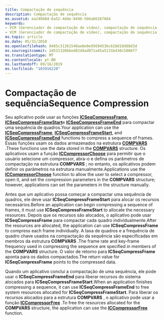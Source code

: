 ```yaml
---
title: Compactação de sequência
description: Compactação de sequência
ms.assetid: ea24088d-6a52-4d4e-8496-5b6a6616f684
keywords:
- VCM (Gerenciador de compactação de vídeo), compactação de sequência
- VCM (Gerenciador de compactação de vídeo), compactação de sequência
ms.topic: article
ms.date: 05/31/2018
ms.openlocfilehash: 8485c31361540ae0e0e9569453bc610d10d88d3d
ms.sourcegitcommit: 2d531328b6ed82d4ad971a45a5131b430c5866f7
ms.translationtype: MT
ms.contentlocale: pt-BR
ms.lasthandoff: 09/16/2019
ms.locfileid: "103916220"
---
```

# <a name="sequence-compression"></a><span data-ttu-id="7f43b-105">Compactação de sequência</span><span class="sxs-lookup"><span data-stu-id="7f43b-105">Sequence Compression</span></span>

<span data-ttu-id="7f43b-106">Seu aplicativo pode usar as funções [**ICSeqCompressFrame**](/windows/desktop/api/Vfw/nf-vfw-icseqcompressframe), [**ICSeqCompressFrameStart**](/windows/desktop/api/Vfw/nf-vfw-icseqcompressframestart)e [**ICSeqCompressFrameEnd**](/windows/desktop/api/Vfw/nf-vfw-icseqcompressframeend) para compactar uma sequência de quadros.</span><span class="sxs-lookup"><span data-stu-id="7f43b-106">Your application can use the [**ICSeqCompressFrame**](/windows/desktop/api/Vfw/nf-vfw-icseqcompressframe), [**ICSeqCompressFrameStart**](/windows/desktop/api/Vfw/nf-vfw-icseqcompressframestart), and [**ICSeqCompressFrameEnd**](/windows/desktop/api/Vfw/nf-vfw-icseqcompressframeend) functions to compress a sequence of frames.</span></span> <span data-ttu-id="7f43b-107">Essas funções usam os dados armazenados na estrutura [**COMPVARS**](/windows/desktop/api/Vfw/ns-vfw-compvars) .</span><span class="sxs-lookup"><span data-stu-id="7f43b-107">These functions use the data stored in the [**COMPVARS**](/windows/desktop/api/Vfw/ns-vfw-compvars) structure.</span></span> <span data-ttu-id="7f43b-108">Os aplicativos usam a função [**ICCompressorChoose**](/windows/desktop/api/Vfw/nf-vfw-iccompressorchoose) para permitir que o usuário selecione um compressor, abra-o e defina os parâmetros de compactação na estrutura **COMPVARS** ; no entanto, os aplicativos podem definir os parâmetros na estrutura manualmente.</span><span class="sxs-lookup"><span data-stu-id="7f43b-108">Applications use the [**ICCompressorChoose**](/windows/desktop/api/Vfw/nf-vfw-iccompressorchoose) function to allow the user to select a compressor, open it, and set the compression parameters in the **COMPVARS** structure; however, applications can set the parameters in the structure manually.</span></span>

<span data-ttu-id="7f43b-109">Antes que um aplicativo possa começar a compactar uma sequência de quadros, ele deve usar **ICSeqCompressFrameStart** para alocar os recursos necessários.</span><span class="sxs-lookup"><span data-stu-id="7f43b-109">Before an application can begin compressing a sequence of frames, it must use **ICSeqCompressFrameStart** to allocate the necessary resources.</span></span> <span data-ttu-id="7f43b-110">Depois que os recursos são alocados, o aplicativo pode usar **ICSeqCompressFrame** para compactar cada quadro individualmente.</span><span class="sxs-lookup"><span data-stu-id="7f43b-110">After the resources are allocated, the application can use **ICSeqCompressFrame** to compress each frame individually.</span></span> <span data-ttu-id="7f43b-111">A taxa de quadros e a frequência de quadro chave usados na compactação da sequência são especificadas em membros da estrutura **COMPVARS** .</span><span class="sxs-lookup"><span data-stu-id="7f43b-111">The frame rate and key-frame frequency used in compressing the sequence are specified in members of the **COMPVARS** structure.</span></span> <span data-ttu-id="7f43b-112">O valor de retorno para **ICSeqCompressFrame** aponta para os dados compactados.</span><span class="sxs-lookup"><span data-stu-id="7f43b-112">The return value for **ICSeqCompressFrame** points to the compressed data.</span></span>

<span data-ttu-id="7f43b-113">Quando um aplicativo conclui a compactação de uma sequência, ele pode usar o **ICSeqCompressFrameEnd** para liberar recursos do sistema alocados para **ICSeqCompressFrameStart**.</span><span class="sxs-lookup"><span data-stu-id="7f43b-113">When an application finishes compressing a sequence, it can use **ICSeqCompressFrameEnd** to free system resources allocated for **ICSeqCompressFrameStart**.</span></span> <span data-ttu-id="7f43b-114">Para liberar os recursos alocados para a estrutura **COMPVARS** , o aplicativo pode usar a função [**ICCompressorFree**](/windows/desktop/api/Vfw/nf-vfw-iccompressorfree) .</span><span class="sxs-lookup"><span data-stu-id="7f43b-114">To free the resources allocated for the **COMPVARS** structure, the application can use the [**ICCompressorFree**](/windows/desktop/api/Vfw/nf-vfw-iccompressorfree) function.</span></span>

 

 




